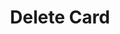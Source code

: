 ---
title: Delete Card
excerpt: Deletes the card for a particular customer
api:
  file: swagger (2).json
  operationId: DeleteCard
hidden: false
---